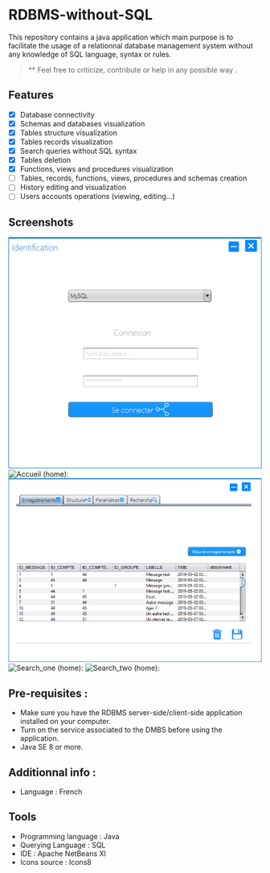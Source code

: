 # RDBMS-without-SQL
This repository contains a java application which main purpose is to facilitate the usage of a relationnal database management system without any knowledge of SQL language, syntax or rules. 
> ** Feel free to criticize, contribute or help in any possible way .

## Features
- [x] Database connectivity
- [x] Schemas and databases visualization
- [x] Tables structure visualization
- [x] Tables records visualization 
- [x] Search queries without SQL syntax 
- [x] Tables deletion
- [x] Functions, views and procedures visualization
- [ ] Tables, records, functions, views, procedures and schemas creation
- [ ] History editing and visualization 
- [ ] Users accounts operations (viewing, editing...)

## Screenshots 
![Connexion (home):](Accueil_connexion.PNG)
![Accueil (home):](Accueil_Home.PNG)
![Table (home):](Table.PNG)
![Search_one (home):](Table_recherche_1.PNG)
![Search_two (home):](Table_recherche_fin.PNG)

## Pre-requisites :

- Make sure you have the RDBMS server-side/client-side application installed on your computer.
- Turn on the service associated to the DMBS before using the application. 
- Java SE 8 or more.

## Additionnal info : 

- Language : French



## Tools 
- Programming language : Java
- Querying Language : SQL
- IDE : Apache NetBeans XI
- Icons source : Icons8

